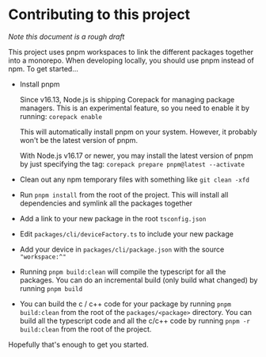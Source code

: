 # Contributing to this project

_Note this document is a rough draft_

This project uses pnpm workspaces to link the different packages together into a monorepo. When developing locally, you should use pnpm instead of npm. To get started...

* Install pnpm

    Since v16.13, Node.js is shipping Corepack for managing package managers. This is an experimental feature, so you need to enable it by running: `corepack enable`

    This will automatically install pnpm on your system. However, it probably won't be the latest version of pnpm.

    With Node.js v16.17 or newer, you may install the latest version of pnpm by just specifying the tag: `corepack prepare pnpm@latest --activate`

* Clean out any npm temporary files with something like `git clean -xfd`

* Run `pnpm install` from the root of the project. This will install all dependencies and symlink all the packages together

* Add a link to your new package in the root `tsconfig.json`

* Edit `packages/cli/deviceFactory.ts` to include your new package

* Add your device in `packages/cli/package.json` with the source `"workspace:^"`

* Running `pnpm build:clean` will compile the typescript for all the packages. You can do an incremental build (only build what changed) by running `pnpm build`

* You can build the c / c++ code for your package by running `pnpm build:clean` from the root of the `packages/<package>` directory. You can build all the typescript code and all the c/c++ code by running `pnpm -r build:clean` from the root of the project.

Hopefully that's enough to get you started.